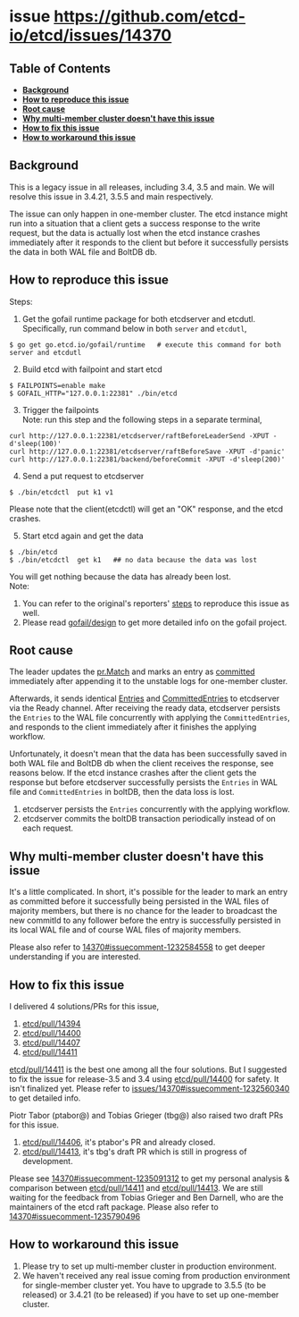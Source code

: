 issue https://github.com/etcd-io/etcd/issues/14370
======

## Table of Contents

- **[Background](#background)**
- **[How to reproduce this issue](#how-to-reproduce-this-issue)**
- **[Root cause](#root-cause)**
- **[Why multi-member cluster doesn't have this issue](#why-multi-member-cluster-doesnt-have-this-issue)**
- **[How to fix this issue](#how-to-fix-this-issue)**
- **[How to workaround this issue](#how-to-workaround-this-issue)**

## Background
This is a legacy issue in all releases, including 3.4, 3.5 and main. We will 
resolve this issue in 3.4.21, 3.5.5 and main respectively.

The issue can only happen in one-member cluster. The etcd instance might run
into a situation that a client gets a success response to the write request, 
but the data is actually lost when the etcd instance crashes immediately
after it responds to the client but before it successfully persists the data in
both WAL file and BoltDB db.

## How to reproduce this issue
Steps:
1. Get the gofail runtime package for both etcdserver and etcdutl. Specifically, run command below in both `server` and `etcdutl`,
```
$ go get go.etcd.io/gofail/runtime   # execute this command for both server and etcdutl
```
2. Build etcd with failpoint and start etcd
```
$ FAILPOINTS=enable make
$ GOFAIL_HTTP="127.0.0.1:22381" ./bin/etcd 
```
3. Trigger the failpoints <br>
Note: run this step and the following steps in a separate terminal,
```
curl http://127.0.0.1:22381/etcdserver/raftBeforeLeaderSend -XPUT -d'sleep(100)'
curl http://127.0.0.1:22381/etcdserver/raftBeforeSave -XPUT -d'panic'
curl http://127.0.0.1:22381/backend/beforeCommit -XPUT -d'sleep(200)'
```
4. Send a put request to etcdserver
```
$ ./bin/etcdctl  put k1 v1
```
Please note that the client(etcdctl) will get an "OK" response, and the etcd crashes.

5. Start etcd again and get the data <br>
```
$ ./bin/etcd
$ ./bin/etcdctl  get k1   ## no data because the data was lost
```
You will get nothing because the data has already been lost. 
<br>
Note:
1. You can refer to the original's reporters' [steps](https://github.com/etcd-io/etcd/issues/14370#issue-1346593247) to reproduce this issue as well.
2. Please read [gofail/design](https://github.com/etcd-io/gofail/blob/master/doc/design.md) to get more detailed info on the gofail project.

## Root cause
The leader updates the [pr.Match](https://github.com/etcd-io/etcd/blob/4d57eb8d3b2190bfdba3c65f8eb93c0349fc6dcc/raft/raft.go#L638) 
and marks an entry as [committed](https://github.com/etcd-io/etcd/blob/4d57eb8d3b2190bfdba3c65f8eb93c0349fc6dcc/raft/raft.go#L640) 
immediately after appending it to the unstable logs for one-member cluster.

Afterwards, it sends identical [Entries](https://github.com/etcd-io/etcd/blob/4d57eb8d3b2190bfdba3c65f8eb93c0349fc6dcc/raft/node.go#L71) 
and [CommittedEntries](https://github.com/etcd-io/etcd/blob/4d57eb8d3b2190bfdba3c65f8eb93c0349fc6dcc/raft/node.go#L79)
to etcdserver via the Ready channel. After receiving the ready data, etcdserver persists the `Entries` to the WAL file 
concurrently with applying the `CommittedEntries`, and responds to the client immediately after it finishes the applying workflow.

Unfortunately, it doesn't mean that the data has been successfully saved in both WAL file and BoltDB db 
when the client receives the response, see reasons below. If the etcd instance crashes after the client gets the response but before etcdserver 
successfully persists the `Entries` in WAL file and `CommittedEntries` in boltDB, then the data loss is lost. 
1. etcdserver persists the `Entries` concurrently with the applying workflow.
2. etcdserver commits the boltDB transaction periodically instead of on each request.

## Why multi-member cluster doesn't have this issue
It's a little complicated. In short, it's possible for the leader to mark an entry as committed before it successfully being 
persisted in the WAL files of majority members, but there is no chance for the leader to broadcast the new commitId to any 
follower before the entry is successfully persisted in its local WAL file and of course WAL files of majority members. 

Please also refer to [14370#issuecomment-1232584558](https://github.com/etcd-io/etcd/issues/14370#issuecomment-1232584558) 
to get deeper understanding if you are interested.

## How to fix this issue
I delivered 4 solutions/PRs for this issue,
1. [etcd/pull/14394](https://github.com/etcd-io/etcd/pull/14394)
2. [etcd/pull/14400](https://github.com/etcd-io/etcd/pull/14400)
3. [etcd/pull/14407](https://github.com/etcd-io/etcd/pull/14407)
4. [etcd/pull/14411](https://github.com/etcd-io/etcd/pull/14411)

[etcd/pull/14411](https://github.com/etcd-io/etcd/pull/14411) is the best one among all the four solutions. But I suggested to fix the issue 
for release-3.5 and 3.4 using [etcd/pull/14400](https://github.com/etcd-io/etcd/pull/14400) for safety. It isn't finalized yet.
Please refer to [issues/14370#issuecomment-1232560340](https://github.com/etcd-io/etcd/issues/14370#issuecomment-1232560340) to get detailed info.

Piotr Tabor (ptabor@) and Tobias Grieger (tbg@) also raised two draft PRs for this issue. 
1. [etcd/pull/14406](https://github.com/etcd-io/etcd/pull/14406), it's ptabor's PR and already closed.
2. [etcd/pull/14413](https://github.com/etcd-io/etcd/pull/14413), it's tbg's draft PR which is still in progress of development.

Please see [14370#issuecomment-1235091312](https://github.com/etcd-io/etcd/issues/14370#issuecomment-1235091312) 
to get my personal analysis & comparison between [etcd/pull/14411](https://github.com/etcd-io/etcd/pull/14411) 
and [etcd/pull/14413](https://github.com/etcd-io/etcd/pull/14413). We are still waiting for the feedback from Tobias Grieger and Ben Darnell, who 
are the maintainers of the etcd raft package. Please also refer to [14370#issuecomment-1235790496](https://github.com/etcd-io/etcd/issues/14370#issuecomment-1235790496)

## How to workaround this issue
1. Please try to set up multi-member cluster in production environment.
2. We haven't received any real issue coming from production environment for single-member cluster yet. You have to upgrade to 3.5.5 (to be released) or 3.4.21 (to be released) if you have to set up one-member cluster.